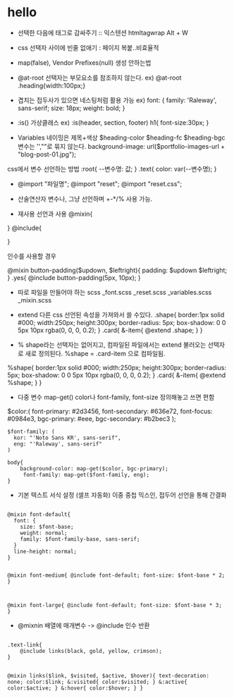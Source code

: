 # hello
- 선택한 다음에 태그로 감싸주기 :: 익스텐션 htmltagwrap Alt + W

- css 선택자 사이에 빈줄 없애기 : 페이지 복붙..비효율적
- map(false), Vendor Prefixes(null) 생성 안하는법

- @at-root 선택자는 부모요소를 참조하지 않는다. 
ex) @at-root .heading{width:100px;}
- 겹치는 접두사가 있으면 네스팅처럼 활용 가능
ex) 
font: {
        family: 'Raleway', sans-serif;
        size: 18px;
        weight: bold; 
    }
- :is() 가상클래스
ex) 
:is(header, section, footer) h1{
    font-size:30px;
}

- Variables
네이밍은 제목+색상
$heading-color
$heading-fc
$heading-bgc
변수는 '',""로 묶지 않는다. 
background-image: url($portfolio-images-url + "blog-post-01.jpg");

css에서 변수 선언하는 방법
:root{
    --변수명: 값;
}
.text{
    color: var(--변수명);
}


- @import "파일명";
@import "reset";
@import "reset.css";

- 산술연산자
변수나, 그냥 선언하며 +-*/% 사용 가능.

- 재사용 선언과 사용
@mixin{

}
@include{
    
}

인수를 사용할 경우

@mixin button-padding($updown, $leftright){
  padding: $updown $leftright;
}
.yes{
 @include button-padding(5px, 10px);
}


- 따로 파일을 만들어야 하는 scss
_font.scss
_reset.scss
_variables.scss
_mixin.scss


- extend
다른 css 선언된 속성을 가져와서 쓸 수있다.
.shape{
    border:1px solid #000;
    width:250px;
    height:300px;
    border-radius: 5px;
    box-shadow: 0 0 5px 10px rgba(0, 0, 0, 0.2);
}
.card{
    &-item{
        @extend .shape;
    }
}

- %
shape라는 선택자는 없어지고,
컴파일된 파일에서는 extend 불러오는 선택자로 새로 정의된다.
%shape = .card-item 으로 컴파일됨.

%shape{
    border:1px solid #000;
    width:250px;
    height:300px;
    border-radius: 5px;
    box-shadow: 0 0 5px 10px rgba(0, 0, 0, 0.2);
}
.card{
    &-item{
        @extend %shape;
    }
}

- 다중 변수 map-get()
color나 font-family, font-size 정의해놓고 쓰면 편함

$color:(
  font-primary: #2d3456,
  font-secondary: #636e72,
  font-focus: #0984e3,
  bgc-primary: #eee,
  bgc-secondary: #b2bec3
);

    $font-family: (
      kor: "'Noto Sans KR', sans-serif",
      eng: "'Raleway', sans-serif"
    )
    
    body{
        background-color: map-get($color, bgc-primary);
         font-family: map-get($font-family, eng);
    }

- 기본 텍스트 서식 설정 (셀프 자동화)
이중 중첩 믹스인, 접두어 선언을 통해 간결화 

<code>
@mixin font-default{
  font: {
    size: $font-base;
    weight: normal;
    family: $font-family-base, sans-serif;
  }
  line-height: normal;
}

@mixin font-medium{
  @include font-default;
  font-size: $font-base * 2;
}

@mixin font-large{
  @include font-default;
  font-size: $font-base * 3;
}
</code>

- @mixnin 배열에 매개변수 -> @include 인수 반환
<code>
.text-link{
    @include links(black, gold, yellow, crimson);
}

@mixin links($link, $visited, $active, $hover){
    text-decoration: none;
    color:$link;
      &:visited{
          color:$visited;
      }
      &:active{
          color:$active;
      }
      &:hover{
          color:$hover;
      }
}
</code>